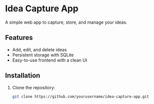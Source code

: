 # Idea Capture App

A simple web app to capture, store, and manage your ideas.

## Features
- Add, edit, and delete ideas
- Persistent storage with SQLite
- Easy-to-use frontend with a clean UI

## Installation

1. Clone the repository:
   ```bash
   git clone https://github.com/yourusername/idea-capture-app.git
